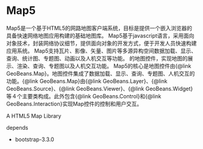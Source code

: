 Map5
====

Map5是一个基于HTML5的网路地图客户端系统，目标是提供一个嵌入浏览器的具备快速网络地图应用构建的基础地图库。
Map5基于javascript语言，采用面向对象技术，封装网络协议细节，提供面向对象的开发方式，便于开发人员快速构建应用系统。
Map5支持瓦片、影像、矢量、图片等多源异构空间数据加载、显示、查询、统计图、专题图、动画以及人机交互等功能。
的地图控件，实现地图的展示、渲染、查询、专题图以及人机交互功能。
Map5的核心是地图控件由{@link GeoBeans.Map}。地图控件集成了数据加载、显示、查询、专题图、人机交互的功能。{@link GeoBeans.Map}由{@link GeoBeans.Layer}、{@link GeoBeans.Source}、{@link GeoBeans.Viewer}、{@link GeoBeans.Widget}等４个主要类构成。此外包含{@link GeoBeans.Control}和{@link GeoBeans.Interaction}实现Map控件的控制和用户交互。

A HTML5 Map Library

depends
* bootstrap-3.3.0